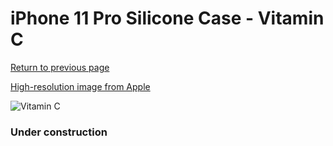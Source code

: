 # iPhone 11 Pro Silicone Case - Vitamin C

[Return to previous page](/iphone_11)

[High-resolution image from Apple](https://store.storeimages.cdn-apple.com/8756/as-images.apple.com/is/MY162?wid=4500&hei=4500&fmt=png)

<div style="width: 384px"><img src="/everypreview/MY162.png" alt="Vitamin C"></div>

### Under construction
